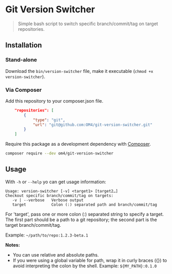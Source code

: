 # Git Version Switcher

> Simple bash script to switch specific branch/commit/tag on target repositories.

## Installation

### Stand-alone

Download the `bin/version-switcher` file, make it executable (`chmod +x version-switcher`).

### Via Composer

Add this repository to your composer.json file.

```json
    "repositories": [
        {
            "type": "git",
            "url": "git@github.com:OM4/git-version-switcher.git"
        }
    ]
```

Require this package as a development dependency with [Composer](https://getcomposer.org).

```bash
composer require --dev om4/git-version-switcher
```

## Usage

With `-h` or `--help` yo can get usage information:

```
Usage: version-switcher [-v] <target1> [target2…]
Checkout specific branch/commit/tag on targets:
   -v | --verbose   Verbose output
   target           Colon (:) separated path and branch/commit/tag
```

For 'target', pass one or more colon (:) separated string to specify a target. The first part should be a path to a git repository; the second part is the target branch/commit/tag.

Example: `~/path/to/repo:1.2.3-beta.1`

**Notes:**
- You can use relative and absolute paths.
- If you were using a global variable for path, wrap it in curly braces ({}) to avoid interpreting the colon by the shell. Example: `${MY_PATH}:0.1.0`
